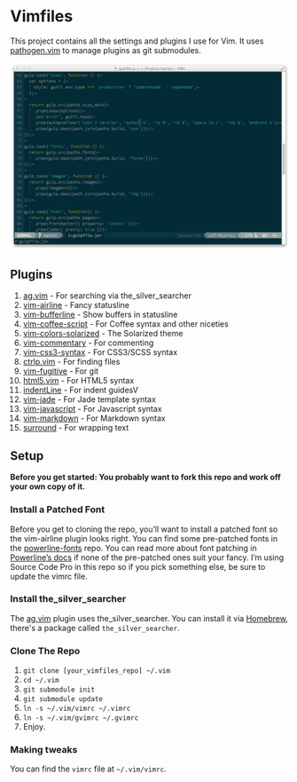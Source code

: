 # Vimfiles

This project contains all the settings and plugins I use for Vim. It uses
[pathogen.vim](https://github.com/tpope/vim-pathogen) to manage plugins as
git submodules.

![Screenshot of Vim](https://github.com/jordanthomas/vimfiles/raw/master/screenshot.png)

## Plugins

1. [ag.vim](https://github.com/rking/ag.vim) - For searching via the_silver_searcher
2. [vim-airline](https://github.com/bling/vim-airline) - Fancy statusline
3. [vim-bufferline](https://github.com/bling/vim-bufferline) - Show buffers in statusline
4. [vim-coffee-script](https://github.com/kchmck/vim-coffee-script) - For Coffee syntax and other niceties
5. [vim-colors-solarized](https://github.com/altercation/vim-colors-solarized) - The Solarized theme
6. [vim-commentary](https://github.com/tpope/vim-commentary) - For commenting
7. [vim-css3-syntax](https://github.com/hail2u/vim-css3-syntax) - For CSS3/SCSS syntax
8. [ctrlp.vim](https://github.com/kien/ctrlp.vim) - For finding files
9. [vim-fugitive](https://github.com/tpope/vim-fugitive) - For git
10. [html5.vim](https://github.com/othree/html5.vim) - For HTML5 syntax
11. [indentLine](https://github.com/Yggdroot/indentLine) - For indent guidesV
12. [vim-jade](https://github.com/digitaltoad/vim-jade) - For Jade template syntax
13. [vim-javascript](https://github.com/pangloss/vim-javascript) - For Javascript syntax
14. [vim-markdown](https://github.com/tpope/vim-markdown) - For Markdown syntax
15. [surround](https://github.com/tpope/vim-surround) - For wrapping text

## Setup

**Before you get started: You probably want to fork this repo and work off your own copy of it.**

### Install a Patched Font

Before you get to cloning the repo, you’ll want to install a patched font so
the vim-airline plugin looks right. You can find some pre-patched fonts in the
[powerline-fonts](https://github.com/Lokaltog/powerline-fonts) repo. You can
read more about font patching in [Powerline’s docs](http://powerline.readthedocs.org/en/latest/fontpatching.html#font-patching)
if none of the pre-patched ones suit your fancy. I’m using Source Code Pro in
this repo so if you pick something else, be sure to update the vimrc file.

### Install the_silver_searcher

The [ag.vim](https://github.com/rking/ag.vim) plugin uses the_silver_searcher. You can install it via [Homebrew](http://brew.sh), there's a package called `the_silver_searcher`.

### Clone The Repo

  1. `git clone [your_vimfiles_repo] ~/.vim`
  2. `cd ~/.vim`
  3. `git submodule init`
  4. `git submodule update`
  5. `ln -s ~/.vim/vimrc ~/.vimrc`
  6. `ln -s ~/.vim/gvimrc ~/.gvimrc`
  7. Enjoy.

### Making tweaks

You can find the `vimrc` file at `~/.vim/vimrc`.
